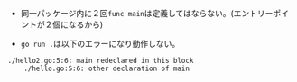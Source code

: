 - 同一パッケージ内に２回`func main`は定義してはならない。(エントリーポイントが２個になるから)

- `go run .`は以下のエラーになり動作しない。

```
./hello2.go:5:6: main redeclared in this block
	./hello.go:5:6: other declaration of main
```



